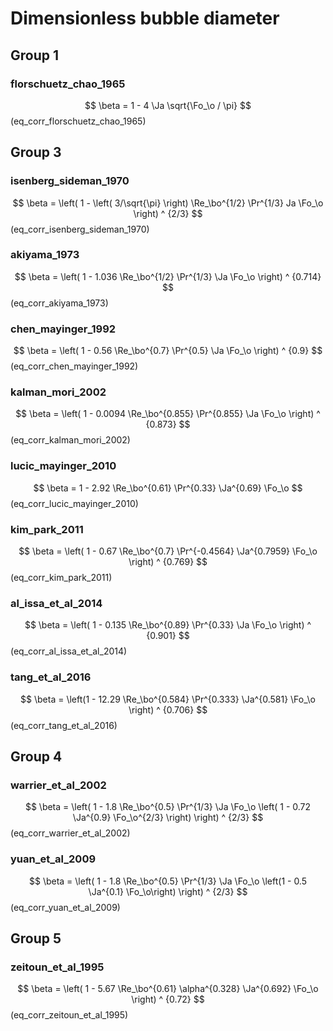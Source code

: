 # Dimensionless bubble diameter

## Group 1

### florschuetz_chao_1965

$$
\beta = 1 - 4 \Ja \sqrt{\Fo_\o / \pi}
$$ (eq_corr_florschuetz_chao_1965)

## Group 3

### isenberg_sideman_1970

$$
\beta = \left( 1 - \left( 3/\sqrt{\pi} \right) \Re_\bo^{1/2} \Pr^{1/3} Ja \Fo_\o \right) ^ {2/3}
$$ (eq_corr_isenberg_sideman_1970)

### akiyama_1973

$$
\beta = \left( 1 - 1.036 \Re_\bo^{1/2} \Pr^{1/3} \Ja \Fo_\o \right) ^ {0.714}
$$ (eq_corr_akiyama_1973)

### chen_mayinger_1992

$$
\beta = \left( 1 - 0.56 \Re_\bo^{0.7} \Pr^{0.5} \Ja \Fo_\o \right) ^ {0.9}
$$ (eq_corr_chen_mayinger_1992)

### kalman_mori_2002

$$
\beta = \left( 1 - 0.0094 \Re_\bo^{0.855} \Pr^{0.855} \Ja \Fo_\o \right) ^ {0.873}
$$ (eq_corr_kalman_mori_2002)

### lucic_mayinger_2010

$$
\beta = 1 - 2.92 \Re_\bo^{0.61} \Pr^{0.33} \Ja^{0.69} \Fo_\o
$$ (eq_corr_lucic_mayinger_2010)

### kim_park_2011

$$
\beta = \left( 1 - 0.67 \Re_\bo^{0.7} \Pr^{-0.4564} \Ja^{0.7959} \Fo_\o \right) ^ {0.769}
$$ (eq_corr_kim_park_2011)

### al_issa_et_al_2014

$$
\beta = \left( 1 - 0.135 \Re_\bo^{0.89} \Pr^{0.33} \Ja \Fo_\o \right) ^ {0.901}
$$ (eq_corr_al_issa_et_al_2014)

### tang_et_al_2016

$$
\beta = \left(1 - 12.29 \Re_\bo^{0.584} \Pr^{0.333} \Ja^{0.581} \Fo_\o \right) ^ {0.706}
$$ (eq_corr_tang_et_al_2016)

## Group 4

### warrier_et_al_2002

$$
\beta = \left( 1 - 1.8 \Re_\bo^{0.5} \Pr^{1/3} \Ja \Fo_\o \left( 1 - 0.72 \Ja^{0.9} \Fo_\o^{2/3} \right) \right) ^ {2/3}
$$ (eq_corr_warrier_et_al_2002)

### yuan_et_al_2009

$$
\beta = \left( 1 - 1.8 \Re_\bo^{0.5} \Pr^{1/3} \Ja \Fo_\o \left(1 - 0.5 \Ja^{0.1} \Fo_\o\right) \right) ^ {2/3}
$$ (eq_corr_yuan_et_al_2009)

## Group 5

### zeitoun_et_al_1995

$$
\beta = \left( 1 - 5.67 \Re_\bo^{0.61} \alpha^{0.328} \Ja^{0.692} \Fo_\o \right) ^ {0.72}
$$ (eq_corr_zeitoun_et_al_1995)
